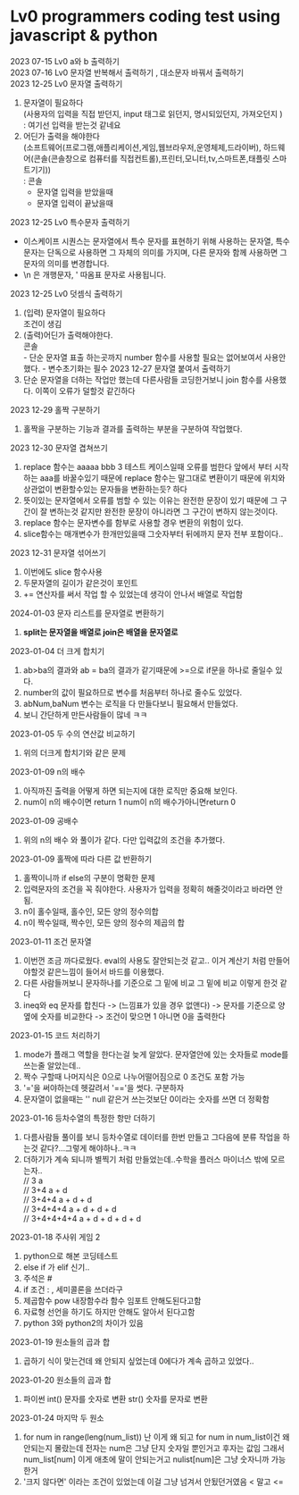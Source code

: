 # Lv0 programmers coding test using javascript & python
2023 07-15 Lv0 a와 b 출력하기 <br>
2023 07-16 Lv0 문자열 반복해서 출력하기 , 대소문자 바꿔서 출력하기<br>
2023 12-25 Lv0 문자열 출력하기 <br>
1) 문자열이 필요하다 <br> (사용자의 입력을 직접 받던지, input 태그로 읽던지, 명시되있던지, 가져오던지 ) <br>: 여기선 입력을 받는것 같네요<br>
2) 어딘가 출력을 해야한다 <br> (소프트웨어(프로그램,애플리케이션,게임,웹브라우저,운영체제,드라이버), 하드웨어(콘솔(콘솔창으로 컴퓨터를 직접컨트롤),프린터,모니터,tv,스마트폰,태플릿 스마트기기))<br>: 콘솔
    -   문자열 입력을 받았을때 
    -   문자열 입력이 끝났을때
    
2023 12-25 Lv0 특수문자 출력하기 <br>
- 이스케이프 시퀀스는 문자열에서 특수 문자를 표현하기 위해 사용하는 문자열, 특수문자는 단독으로 사용하면 그 자체의 의미를 가지며, 다른 문자와 함께 사용하면 그 문자의 의미를 변경합니다.
- \n 은 개행문자, \' 따옴표 문자로 사용됩니다.

2023 12-25 Lv0 덧셈식 출력하기 <br>
1) (입력) 문자열이 필요하다 <br> 조건이 생김<br>
2) (출력)어딘가 출력해야한다.<br> 콘솔 <br>
       - 단순 문자열 표출 하는곳까지 number 함수를 사용할 필요는 없어보여서 사용안했다.
       - 변수초기화는 필수
2023 12-27 문자열 붙여서 출력하기
1) 단순 문자열을 더하는 작업만 했는데 다른사람들 코딩한거보니 join 함수를 사용했다. 이쪽이 오류가 덜할것 같긴하다

2023 12-29 홀짝 구분하기
1) 홀짝을 구분하는 기능과 결과를 출력하는 부분을 구분하여 작업했다.

2023 12-30 문자열 겹쳐쓰기
1) replace 함수는 aaaaa bbb 3 테스트 케이스일때 오류를 범한다 앞에서 부터 시작하는 aaa를 바꿀수있기 때문에 replace 함수는 말그대로 변환이기 때문에 위치와 상관없이 변환할수있는 문자들을 변환하는듯? 하다 
2) 뜻이있는 문자열에서 오류를 범할 수 있는 이유는 완전한 문장이 있기 때문에 그 구간이 잘 변하는것 같지만 완전한 문장이 아니라면 그 구간이 변하지 않는것이다. 
3) replace 함수는 문자변수를 함부로 사용할 경우 변환의 위험이 있다.
4) slice함수는 매개변수가 한개만있을때 그숫자부터 뒤에까지 문자 전부 포함이다..

2023 12-31 문자열 섞어쓰기
1) 이번에도 slice 함수사용 
2) 두문자열의 길이가 같은것이 포인트
3) += 연산자를 써서 작업 할 수 있었는데 생각이 안나서 배열로 작업함

2024-01-03 문자 리스트를 문자열로 변환하기
1) <b>split는 문자열을 배열로 join은 배열을 문자열로</b>

2023-01-04 더 크게 합치기
1) ab>ba의 결과와 ab = ba의 결과가 같기때문에 >=으로 if문을 하나로 줄일수 있다.
2) number의 값이 필요하므로 변수를 처음부터 하나로 줄수도 있었다.
3) abNum,baNum 변수는 로직을 다 만들다보니 필요해서 만들었다.
4) 보니 간단하게 만든사람들이 많네 ㅋㅋ
   
2023-01-05 두 수의 연산값 비교하기
1) 위의 더크게 합치기와 같은 문제

2023-01-09 n의 배수 
1) 아직까진 출력을 어떻게 하면 되는지에 대한 로직만 중요해 보인다.
2) num이 n의 배수이면 return 1 num이 n의 배수가아니면return 0

2023-01-09 공배수
1) 위의 n의 배수 와 풀이가 같다. 다만 입력값의 조건을 추가했다.

2023-01-09 홀짝에 따라 다른 값 반환하기
1) 홀짝이니까 if else의 구분이 명확한 문제
2) 입력문자의 조건을 꼭 줘야한다. 사용자가 입력을 정확히 해줄것이라고 바라면 안됨.
3) n이 홀수일때, 홀수인, 모든 양의 정수의합
4) n이 짝수일때, 짝수인, 모든 양의 정수의 제곱의 합

2023-01-11 조건 문자열
1) 이번껀 조금 까다로웠다. eval의 사용도 잘안되는것 같고.. 이거 계산기 처럼 만들어야할것 같은느낌이 들어서 바드를 이용했다.
2) 다른 사람들꺼보니 문자하나를 기준으로 그 밑에 비교 그 밑에 비교 이렇게 한것 같다
3) ineq와 eq 문자를 합친다 -> (느낌표가 있을 경우 없앤다) -> 문자를 기준으로 양옆에 숫자를 비교한다 -> 조건이 맞으면 1 아니면 0을 출력한다

2023-01-15 코드 처리하기
1) mode가 플래그 역할을 한다는걸 늦게 알았다. 문자열안에 있는 숫자들로 mode를 쓰는줄 알았는데..
2) 짝수 구할때 나머지식은 0으로 나누어떨어짐으로 0 조건도 포함 가능
3) '='을 써야하는데 헷갈려서 '=='을 썻다. 구분하자
4) 문자열이 없을때는 '' null 같은거 쓰는것보단 0이라는 숫자를 쓰면 더 정확함

2023-01-16 등차수열의 특정한 항만 더하기
1) 다름사람들 풀이를 보니 등차수열로 데이터를 한번 만들고 그다음에 분류 작업을 하는것 같다?...그렇게 해야하나..ㅋㅋ
2) 더하기가 계속 되니까 별찍기 처럼 만들었는데..수학을 플러스 마이너스 밖에 모르는자.. <br>
// 3 a <br>
// 3+4 a + d <br>
// 3+4+4 a + d + d <br>
// 3+4+4+4 a + d + d + d <br>
// 3+4+4+4+4 a + d + d + d + d <br>

2023-01-18 주사위 게임 2
1) python으로 해본 코딩테스트
2) else if 가 elif 신기..
3) 주석은 #
4) if 조건 : , 세미콜론을 쓰더라구
5) 제곱함수 pow 내장함수라 함수 임포트 안해도된다고함
6) 자료형 선언을 하기도 하지만 안해도 알아서 된다고함
7) python 3와 python2의 차이가 있음

2023-01-19 원소들의 곱과 합
1) 곱하기 식이 맞는건데 왜 안되지 싶었는데 0에다가 계속 곱하고 있었다..

2023-01-20 원소들의 곱과 합
1) 파이썬 int() 문자를 숫자로 변환 str() 숫자를 문자로 변환

2023-01-24 마지막 두 원소
1) for num in range(leng(num_list)) 난 이게 왜 되고 for num in num_list이건 왜안되는지 몰랐는데 전자는 num은 그냥 단지 숫자일 뿐인거고 후자는 값임 그래서 num_list[num] 이게 애초에 말이 안되는거고 nulist[num]은 그냥 숫자니까 가능한거
2) '크지 않다면' 이라는 조건이 있었는데 이걸 그냥 넘겨서 안됬던거였음 < 말고 <=

